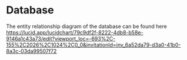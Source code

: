 # Database
The entity relationship diagram of the database can be found here
https://lucid.app/lucidchart/79c9df2f-8222-4db8-b58e-9146a1c43a73/edit?viewport_loc=-693%2C-155%2C2026%2C1024%2C0_0&invitationId=inv_6a52da79-d3a0-41b0-8a3c-03da99507f72 
